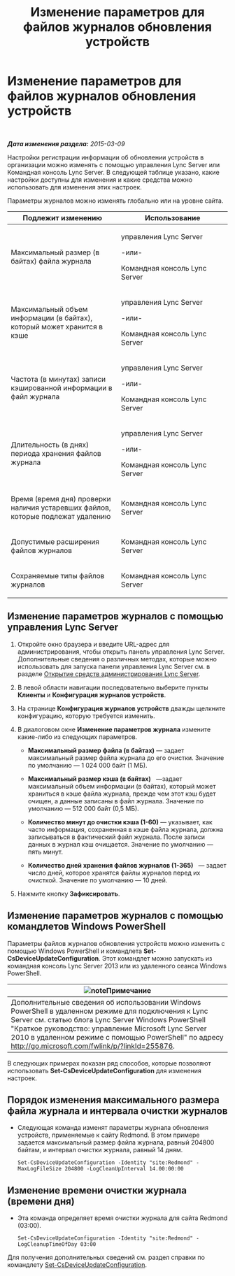 ﻿---
title: Изменение параметров для файлов журналов обновления устройств
TOCTitle: Изменение параметров для файлов журналов обновления устройств
ms:assetid: 9b57f126-1853-43b3-bbd4-06401e6498bd
ms:mtpsurl: https://technet.microsoft.com/ru-ru/library/Gg182554(v=OCS.15)
ms:contentKeyID: 49310642
ms.date: 05/19/2016
mtps_version: v=OCS.15
ms.translationtype: HT
---

# Изменение параметров для файлов журналов обновления устройств

 

_**Дата изменения раздела:** 2015-03-09_

Настройки регистрации информации об обновлении устройств в организации можно изменять с помощью управления Lync Server или Командная консоль Lync Server. В следующей таблице указано, какие настройки доступны для изменения и какие средства можно использовать для изменения этих настроек.

Параметры журналов можно изменять глобально или на уровне сайта.


<table>
<colgroup>
<col style="width: 50%" />
<col style="width: 50%" />
</colgroup>
<thead>
<tr class="header">
<th>Подлежит изменению</th>
<th>Использование</th>
</tr>
</thead>
<tbody>
<tr class="odd">
<td><p>Максимальный размер (в байтах) файла журнала</p></td>
<td><p>управления Lync Server</p>
<p>-или-</p>
<p>Командная консоль Lync Server</p></td>
</tr>
<tr class="even">
<td><p>Максимальный объем информации (в байтах), который может хранится в кэше</p></td>
<td><p>управления Lync Server</p>
<p>-или-</p>
<p>Командная консоль Lync Server</p></td>
</tr>
<tr class="odd">
<td><p>Частота (в минутах) записи кэшированной информации в файл журнала</p></td>
<td><p>управления Lync Server</p>
<p>-или-</p>
<p>Командная консоль Lync Server</p></td>
</tr>
<tr class="even">
<td><p>Длительность (в днях) периода хранения файлов журнала</p></td>
<td><p>управления Lync Server</p>
<p>-или-</p>
<p>Командная консоль Lync Server</p></td>
</tr>
<tr class="odd">
<td><p>Время (время дня) проверки наличия устаревших файлов, которые подлежат удалению</p></td>
<td><p>Командная консоль Lync Server</p></td>
</tr>
<tr class="even">
<td><p>Допустимые расширения файлов журналов</p></td>
<td><p>Командная консоль Lync Server</p></td>
</tr>
<tr class="odd">
<td><p>Сохраняемые типы файлов журналов</p></td>
<td><p>Командная консоль Lync Server</p></td>
</tr>
</tbody>
</table>


## Изменение параметров журналов с помощью управления Lync Server

1.  Откройте окно браузера и введите URL-адрес для администрирования, чтобы открыть панель управления Lync Server. Дополнительные сведения о различных методах, которые можно использовать для запуска панели управления Lync Server см. в разделе [Открытие средств администрирования Lync Server](lync-server-2013-open-lync-server-administrative-tools.md).

2.  В левой области навигации последовательно выберите пункты **Клиенты** и **Конфигурация журналов устройств**.

3.  На странице **Конфигурация журналов устройств** дважды щелкните конфигурацию, которую требуется изменить.

4.  В диалоговом окне **Изменение параметров журнала** измените какие-либо из следующих параметров.
    
      - **Максимальный размер файла (в байтах)** — задает максимальный размер файла журнала до его очистки. Значение по умолчанию — 1 024 000 байт (1 МБ).
    
      - **Максимальный размер кэша (в байтах)**   —задает максимальный объем информации (в байтах), который может храниться в кэше файла журнала, прежде чем этот кэш будет очищен, а данные записаны в файл журнала. Значение по умолчанию — 512 000 байт (0,5 МБ).
    
      - **Количество минут до очистки кэша (1-60)** — указывает, как часто информация, сохраненная в кэше файла журнала, должна записываться в фактический файл журнала. После записи данных в журнал кэш очищается. Значение по умолчанию — пять минут.
    
      - **Количество дней хранения файлов журналов (1-365)**   — задает число дней, которое хранятся файлы журналов перед их очисткой. Значение по умолчанию — 10 дней.

5.  Нажмите кнопку **Зафиксировать**.

## Изменение параметров журналов с помощью командлетов Windows PowerShell

Параметры файлов журналов обновления устройств можно изменить с помощью Windows PowerShell и командлета **Set-CsDeviceUpdateConfiguration**. Этот командлет можно запускать из командная консоль Lync Server 2013 или из удаленного сеанса Windows PowerShell.

<table>
<thead>
<tr class="header">
<th><img src="images/Gg398412.note(OCS.15).gif" title="note" alt="note" />Примечание</th>
</tr>
</thead>
<tbody>
<tr class="odd">
<td>Дополнительные сведения об использовании Windows PowerShell в удаленном режиме для подключения к Lync Server см. статью блога Lync Server Windows PowerShell &quot;Краткое руководство: управление Microsoft Lync Server 2010 в удаленном режиме с помощью PowerShell&quot; по адресу <a href="http://go.microsoft.com/fwlink/p/?linkid=255876">http://go.microsoft.com/fwlink/p/?linkId=255876</a>.</td>
</tr>
</tbody>
</table>


В следующих примерах показан ряд способов, которые позволяют использовать **Set-CsDeviceUpdateConfiguration** для изменения настроек.

## Порядок изменения максимального размера файла журнала и интервала очистки журналов

  - Следующая команда изменят параметры журнала обновления устройств, применяемые к сайту Redmond. В этом примере задается максимальный размер файла журнала, равный 204800 байтам, и интервал очистки журнала, равный 14 дням.
    
        Set-CsDeviceUpdateConfiguration -Identity "site:Redmond" -MaxLogFileSize 204800 -LogCleanUpInterval 14.00:00:00

## Изменение времени очистки журнала (времени дня)

  - Эта команда определяет время очистки журнала для сайта Redmond (03:00).
    
        Set-CsDeviceUpdateConfiguration -Identity "site:Redmond" -LogCleanupTimeOfDay 03:00

Для получения дополнительных сведений см. раздел справки по командлету [Set-CsDeviceUpdateConfiguration](https://docs.microsoft.com/en-us/powershell/module/skype/Set-CsDeviceUpdateConfiguration).

